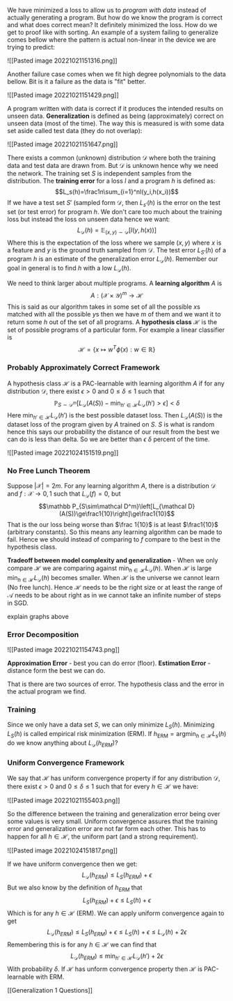 We have minimized a loss to allow us to *program with data* instead of actually generating a program. But how do we know the program is correct and what does correct mean? It definitely minimized the loss. How do we get to proof like with sorting. An example of a system failing to generalize comes bellow where the pattern is actual non-linear in the device we are trying to predict:

![[Pasted image 20221021151316.png]]

Another failure case comes when we fit high degree polynomials to the data bellow. Bit is it a failure as the data is "fit" better.

![[Pasted image 20221021151429.png]]

A program written with data is correct if it produces the intended results on unseen data. **Generalization** is defined as being (approximately) correct on unseen data (most of the time). The way this is measured is with some data set aside called test data (they do not overlap): 

![[Pasted image 20221021151647.png]]

There exists a common (unknown) distribution $\mathcal D$ where both the training data and test data are drawn from. But $\mathcal D$ is unknown hence why we need the network. The training set $S$ is independent samples from the distribution. The **training error** for a loss $l$ and a program $h$ is defined as: $$L_s(h)=\frac1n\sum_{i=1}^nl(y_i,h(x_i))$$ If we have a test set $S'$ (sampled form $\mathcal D$, then $L_{s'}(h)$ is the error on the test set (or test error) for program $h$. We don't care too much about the training loss but instead the loss on unseen data hence we want: $$L_{\mathcal D}(h)=\mathbb E_{(x,y)\sim\mathcal D}[l(y,h(x))]$$ Where this is the expectation of the loss where we sample $(x,y)$ where $x$ is a feature and $y$ is the ground truth sampled from $\mathcal D$. The test error $L_{S'}(h)$ of a program $h$ is an estimate of the generalization error $L_{\mathcal D}(h)$. Remember our goal in general is to find $h$ with a low $L_{\mathcal D}(h)$.

We need to think larger about multiple programs. A **learning algorithm** $A$ is $$A:(\mathcal X\times\mathcal Y)^m\to\mathcal H$$This is said as our algorithm takes in some set of all the possible $x$s matched with all the possible $y$s then we have $m$ of them and we want it to return some $h$ out of the set of all programs. A **hypothesis class** $\mathcal H$ is the set of possible programs of a particular form. For example a linear classifier is $$\mathcal H=\{x\mapsto w^T\phi(x):w\in\mathbb R\}$$

### Probably Approximately Correct Framework
A hypothesis class $\mathcal H$ is a PAC-learnable with learning algorithm $A$ if for any distribution $\mathcal D$, there exist $\epsilon>0$ and $0\le\delta\le1$ such that $$\mathbb P_{S\sim\mathcal D^m}\left[L_{\mathcal D}(A(S))-\min_{h'\in\mathcal H}L_{\mathcal D}(h')>\epsilon\right]<\delta$$Here $\min_{h'\in\mathcal H}L_{\mathcal D}(h')$ is the best possible dataset loss. Then $L_{\mathcal D}(A(S))$ is the dataset loss of the program given by $A$ trained on $S$. $S$ is what is random hence this says our probability the distance of our result from the best we can do is less than delta. So we are better than $\epsilon$ $\delta$ percent of the time.

![[Pasted image 20221024151519.png]]

### No Free Lunch Theorem
Suppose $|\mathcal X|=2m$. For any learning algorithm $A$, there is a distribution $\mathcal D$ and $f:\mathcal X\to{0,1}$ such that $L_{\mathcal D}(f)=0$, but$$\mathbb P_{S\sim\mathcal D^m}\left[L_{\mathcal D}(A(S))\ge\frac1{10}\right]\ge\frac1{10}$$That is the our loss being worse than $\frac 1{10}$ is at least $\frac1{10}$ (arbitrary constants). So this means any learning algorithm can be made to fail. Hence we should instead of comparing to $f$ compare to the best in the hypothesis class.

**Tradeoff between model complexity and generalization** - When we only compare $\mathcal H$ we are comparing against $\min_{h\in\mathcal H}L_{\mathcal D}(h)$. When $\mathcal H$ is large $\min_{h\in\mathcal H}L_{\mathcal D}(h)$ becomes smaller. When $\mathcal H$ is the universe we cannot learn (No free lunch). Hence $\mathcal H$ needs to be the right size or at least the range of $\mathcal A$ needs to be about right as in we cannot take an infinite number of steps in SGD.

explain graphs above

### Error Decomposition
![[Pasted image 20221021154743.png]]

**Approximation Error** - best you can do error (floor).
**Estimation Error** - distance form the best we can do.

That is there are two sources of error. The hypothesis class and the error in the actual program we find.

### Training
Since we only have a data set $S$, we can only minimize $L_S(h)$. Minimizing  $L_S(h)$ is called empirical risk minimization (ERM). If $h_{\text{ERM}}=\text{argmin}_{h\in\mathcal H}L_s(h)$ do we know anything about $L_{\mathcal D}(h_{ERM})$?

### Uniform Convergence Framework
We say that $\mathcal H$ has uniform convergence property if for any distribution $\mathcal D$, there exist $\epsilon>0$ and $0\le\delta\le1$ such that for every $h\in\mathcal H$ we have:

![[Pasted image 20221021155403.png]]

So the difference between the training and generalization error being over some values is very small. Uniform convergence assures that the training error and generalization error are not far form each other. This has to happen for all $h\in\mathcal H$, the uniform part (and a strong requirement).

![[Pasted image 20221024151817.png]]

If we have uniform convergence then we get: $$L_{\mathcal D}(h_{ERM})\le L_{S}(h_{ERM})+\epsilon$$But we also know by the definition of $h_{ERM}$ that $$L_S(h_{ERM})+\epsilon\le L_S(h)+\epsilon$$Which is for any $h\in\mathcal H$ (ERM). We can apply uniform convergence again to get $$L_{\mathcal D}(h_{ERM})\le L_{S}(h_{ERM})+\epsilon\le L_S(h)+\epsilon\le L_{\mathcal D}(h)+2\epsilon$$Remembering this is for any $h\in\mathcal H$ we can find that $$L_{\mathcal D}(h_{ERM})\le\min_{h'\in\mathcal H}L_{\mathcal D}(h')+2\epsilon$$With probability $\delta$. If $\mathcal H$ has unform convergence property then $\mathcal H$ is PAC-learnable with ERM.

[[Generalization 1 Questions]]